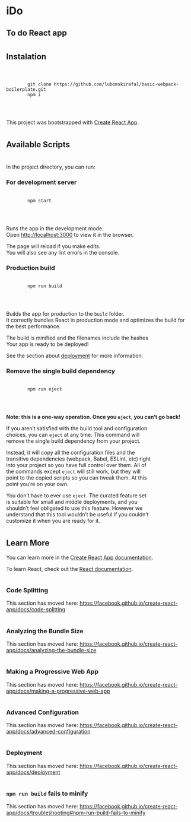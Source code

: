 # **iDo**
## **To do React app**
#

#
## **Instalation**
#

<pre>
    <code>
        git clone https://github.com/lubomskirafal/basic-webpack-boilerplate.git
        npm i
    </code>
</pre>
<br />

This project was bootstrapped with [Create React App](https://github.com/facebook/create-react-app).<br />

#
## Available Scripts
#

In the project directory, you can run:<br />

### **For development server**

<pre>
    <code>
        npm start
    </code>
</pre>
<br />

Runs the app in the development mode.<br />
Open [http://localhost:3000](http://localhost:3000) to view it in the browser.<br />

The page will reload if you make edits.<br />
You will also see any lint errors in the console.<br />

### **Production build**

<pre>
    <code>
        npm run build
    </code>
</pre>
<br />


Builds the app for production to the `build` folder.<br />
It correctly bundles React in production mode and optimizes the build for the best performance.<br />

The build is minified and the filenames include the hashes<br />
Your app is ready to be deployed!<br />

See the section about [deployment](https://facebook.github.io/create-react-app/docs/deployment) for more information.

### **Remove the single build dependency**

<pre>
    <code>
        npm run eject
    </code>
</pre>
<br />

**Note: this is a one-way operation. Once you `eject`, you can’t go back!**

If you aren’t satisfied with the build tool and configuration<br /> choices, you can `eject` at any time. This command will <br />remove the single build dependency from your project.<br />

Instead, it will copy all the configuration files and the<br /> transitive dependencies (webpack, Babel, ESLint, etc) right<br /> into your project so you have full control over them. All of<br /> the commands except `eject` will still work, but they will <br />point to the copied scripts so you can tweak them. At this<br /> point you’re on your own.<br />

You don’t have to ever use `eject`. The curated feature set <br />is suitable for small and middle deployments, and you <br />shouldn’t feel obligated to use this feature. However we <br />understand that this tool wouldn’t be useful if you couldn’t <br />customize it when you are ready for it.<br />

#
## **Learn More**


You can learn more in the [Create React App documentation](https://facebook.github.io/create-react-app/docs/getting-started).<br />

To learn React, check out the [React documentation](https://reactjs.org/).<br />

#
### **Code Splitting**


This section has moved here: https://facebook.github.io/create-react-app/docs/code-splitting

#
### Analyzing the Bundle Size

This section has moved here: https://facebook.github.io/create-react-app/docs/analyzing-the-bundle-size

#
### Making a Progressive Web App

This section has moved here: https://facebook.github.io/create-react-app/docs/making-a-progressive-web-app

#
### Advanced Configuration

This section has moved here: https://facebook.github.io/create-react-app/docs/advanced-configuration

#
### Deployment

This section has moved here: https://facebook.github.io/create-react-app/docs/deployment

#
### `npm run build` fails to minify

This section has moved here: https://facebook.github.io/create-react-app/docs/troubleshooting#npm-run-build-fails-to-minify
